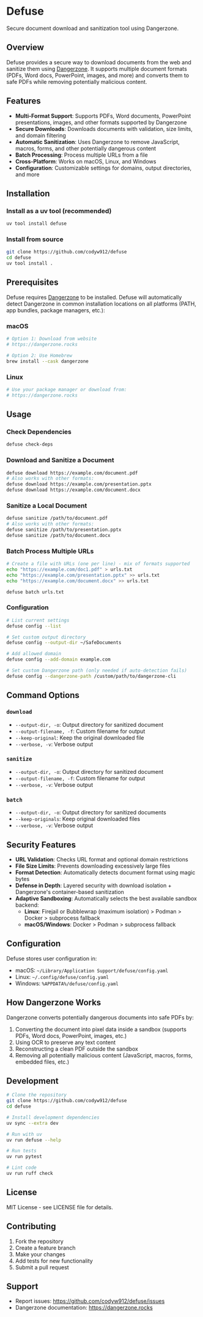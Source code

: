 # Defuse

Secure document download and sanitization tool using Dangerzone.

## Overview

Defuse provides a secure way to download documents from the web and sanitize them using [Dangerzone](https://dangerzone.rocks). It supports multiple document formats (PDFs, Word docs, PowerPoint, images, and more) and converts them to safe PDFs while removing potentially malicious content.

## Features

- **Multi-Format Support**: Supports PDFs, Word documents, PowerPoint presentations, images, and other formats supported by Dangerzone
- **Secure Downloads**: Downloads documents with validation, size limits, and domain filtering
- **Automatic Sanitization**: Uses Dangerzone to remove JavaScript, macros, forms, and other potentially dangerous content
- **Batch Processing**: Process multiple URLs from a file
- **Cross-Platform**: Works on macOS, Linux, and Windows
- **Configuration**: Customizable settings for domains, output directories, and more

## Installation

### Install as a uv tool (recommended)

```bash
uv tool install defuse
```

### Install from source

```bash
git clone https://github.com/codyw912/defuse
cd defuse
uv tool install .
```

## Prerequisites

Defuse requires [Dangerzone](https://dangerzone.rocks) to be installed. Defuse will automatically detect Dangerzone in common installation locations on all platforms (PATH, app bundles, package managers, etc.):

### macOS

```bash
# Option 1: Download from website
# https://dangerzone.rocks

# Option 2: Use Homebrew
brew install --cask dangerzone
```

### Linux

```bash
# Use your package manager or download from:
# https://dangerzone.rocks
```

## Usage

### Check Dependencies

```bash
defuse check-deps
```

### Download and Sanitize a Document

```bash
defuse download https://example.com/document.pdf
# Also works with other formats:
defuse download https://example.com/presentation.pptx
defuse download https://example.com/document.docx
```

### Sanitize a Local Document

```bash
defuse sanitize /path/to/document.pdf
# Also works with other formats:
defuse sanitize /path/to/presentation.pptx
defuse sanitize /path/to/document.docx
```

### Batch Process Multiple URLs

```bash
# Create a file with URLs (one per line) - mix of formats supported
echo "https://example.com/doc1.pdf" > urls.txt
echo "https://example.com/presentation.pptx" >> urls.txt
echo "https://example.com/document.docx" >> urls.txt

defuse batch urls.txt
```

### Configuration

```bash
# List current settings
defuse config --list

# Set custom output directory
defuse config --output-dir ~/SafeDocuments

# Add allowed domain
defuse config --add-domain example.com

# Set custom Dangerzone path (only needed if auto-detection fails)
defuse config --dangerzone-path /custom/path/to/dangerzone-cli
```

## Command Options

### `download`

- `--output-dir, -o`: Output directory for sanitized document
- `--output-filename, -f`: Custom filename for output
- `--keep-original`: Keep the original downloaded file
- `--verbose, -v`: Verbose output

### `sanitize`

- `--output-dir, -o`: Output directory for sanitized document
- `--output-filename, -f`: Custom filename for output
- `--verbose, -v`: Verbose output

### `batch`

- `--output-dir, -o`: Output directory for sanitized documents
- `--keep-originals`: Keep original downloaded files
- `--verbose, -v`: Verbose output

## Security Features

- **URL Validation**: Checks URL format and optional domain restrictions
- **File Size Limits**: Prevents downloading excessively large files
- **Format Detection**: Automatically detects document format using magic bytes
- **Defense in Depth**: Layered security with download isolation + Dangerzone's container-based sanitization
- **Adaptive Sandboxing**: Automatically selects the best available sandbox backend:
  - **Linux**: Firejail or Bubblewrap (maximum isolation) > Podman > Docker > subprocess fallback
  - **macOS/Windows**: Docker > Podman > subprocess fallback

## Configuration

Defuse stores user configuration in:

- macOS: `~/Library/Application Support/defuse/config.yaml`
- Linux: `~/.config/defuse/config.yaml`
- Windows: `%APPDATA%/defuse/config.yaml`

## How Dangerzone Works

Dangerzone converts potentially dangerous documents into safe PDFs by:

1. Converting the document into pixel data inside a sandbox (supports PDFs, Word docs, PowerPoint, images, etc.)
2. Using OCR to preserve any text content
3. Reconstructing a clean PDF outside the sandbox
4. Removing all potentially malicious content (JavaScript, macros, forms, embedded files, etc.)

## Development

```bash
# Clone the repository
git clone https://github.com/codyw912/defuse
cd defuse

# Install development dependencies
uv sync --extra dev

# Run with uv
uv run defuse --help

# Run tests
uv run pytest

# Lint code
uv run ruff check
```

## License

MIT License - see LICENSE file for details.

## Contributing

1. Fork the repository
2. Create a feature branch
3. Make your changes
4. Add tests for new functionality
5. Submit a pull request

## Support

- Report issues: <https://github.com/codyw912/defuse/issues>
- Dangerzone documentation: <https://dangerzone.rocks>
